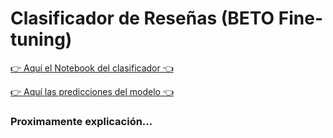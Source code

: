 # Clasificador de Reseñas (BETO Fine-tuning)

[👉 Aquí el Notebook del clasificador 👈](Clasificador_de_resenas(BETO).ipynb)

[👉 Aquí las predicciones del modelo 👈](resultados.txt)

### Proximamente explicación...